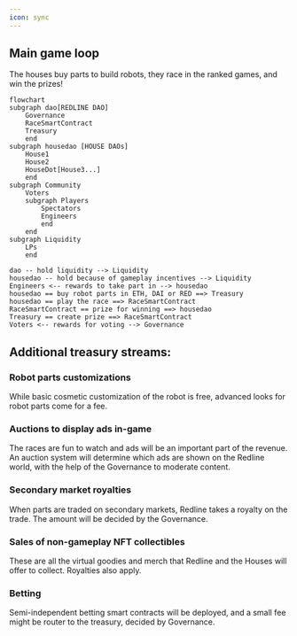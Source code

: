 ```yaml
---
icon: sync
---
```


## Main game loop
The houses buy parts to build robots, they race in the ranked games, and win the prizes!

```mermaid
flowchart
subgraph dao[REDLINE DAO]
    Governance
    RaceSmartContract
    Treasury
    end
subgraph housedao [HOUSE DAOs]
    House1
    House2
    HouseDot[House3...]
    end
subgraph Community
    Voters
    subgraph Players
        Spectators
        Engineers
        end
    end
subgraph Liquidity
    LPs
    end

dao -- hold liquidity --> Liquidity
housedao -- hold because of gameplay incentives --> Liquidity
Engineers <-- rewards to take part in --> housedao
housedao == buy robot parts in ETH, DAI or RED ==> Treasury
housedao == play the race ==> RaceSmartContract
RaceSmartContract == prize for winning ==> housedao
Treasury == create prize ==> RaceSmartContract
Voters <-- rewards for voting --> Governance
```

## Additional treasury streams:
### Robot parts customizations
While basic cosmetic customization of the robot is free, advanced looks for robot parts come for a fee.
### Auctions to display ads in-game
The races are fun to watch and ads will be an important part of the revenue. An auction system will determine which ads are shown on the Redline world, with the help of the Governance to moderate content. 
### Secondary market royalties
When parts are traded on secondary markets, Redline takes a royalty on the trade. The amount will be decided by the Governance.
### Sales of non-gameplay NFT collectibles
These are all the virtual goodies and merch that Redline and the Houses will offer to collect. Royalties also apply.
### Betting
Semi-independent betting smart contracts will be deployed, and a small fee might be router to the treasury, decided by Governance.


